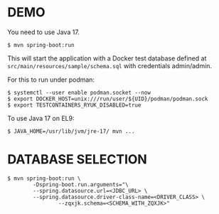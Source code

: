 # DEMO

You need to use Java 17.

```
$ mvn spring-boot:run
```

This will start the application with a Docker test database defined at `src/main/resources/sample/schema.sql` with credentials admin/admin.

For this to run under podman:

```
$ systemctl --user enable podman.socket --now
$ export DOCKER_HOST=unix:///run/user/${UID}/podman/podman.sock
$ export TESTCONTAINERS_RYUK_DISABLED=true
```

To use Java 17 on EL9:

```
$ JAVA_HOME=/usr/lib/jvm/jre-17/ mvn ...
```

# DATABASE SELECTION

```
$ mvn spring-boot:run \
        -Dspring-boot.run.arguments="\
		--spring.datasource.url=<JDBC_URL> \
		--spring.datasource.driver-class-name=<DRIVER_CLASS> \
                --zqxjk.schema=<SCHEMA_WITH_ZQXJK>"
```
